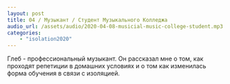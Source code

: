 ```yaml
---
layout: post
title: 04 / Музыкант / Студент Музыкального Колледжа
audio_url: /assets/audio/2020-04-08-musicial-music-college-student.mp3
categories: 
    - "isolation2020"
---
```

Глеб - профессиональный музыкант. Он рассказал мне о том, как проходят репетиции в домашних условиях и о том как изменилась форма обучения в связи с изоляцией.